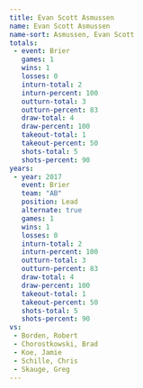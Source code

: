 ```yaml
---
title: Evan Scott Asmussen
name: Evan Scott Asmussen
name-sort: Asmussen, Evan Scott
totals:
 - event: Brier
   games: 1
   wins: 1
   losses: 0
   inturn-total: 2
   inturn-percent: 100
   outturn-total: 3
   outturn-percent: 83
   draw-total: 4
   draw-percent: 100
   takeout-total: 1
   takeout-percent: 50
   shots-total: 5
   shots-percent: 90
years:
 - year: 2017
   event: Brier
   team: "AB"
   position: Lead
   alternate: true
   games: 1
   wins: 1
   losses: 0
   inturn-total: 2
   inturn-percent: 100
   outturn-total: 3
   outturn-percent: 83
   draw-total: 4
   draw-percent: 100
   takeout-total: 1
   takeout-percent: 50
   shots-total: 5
   shots-percent: 90
vs:
 - Borden, Robert
 - Chorostkowski, Brad
 - Koe, Jamie
 - Schille, Chris
 - Skauge, Greg
---
```

